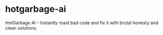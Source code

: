 # hotgarbage-ai
HotGarbage AI – Instantly roast bad code and fix it with brutal honesty and clean solutions.
